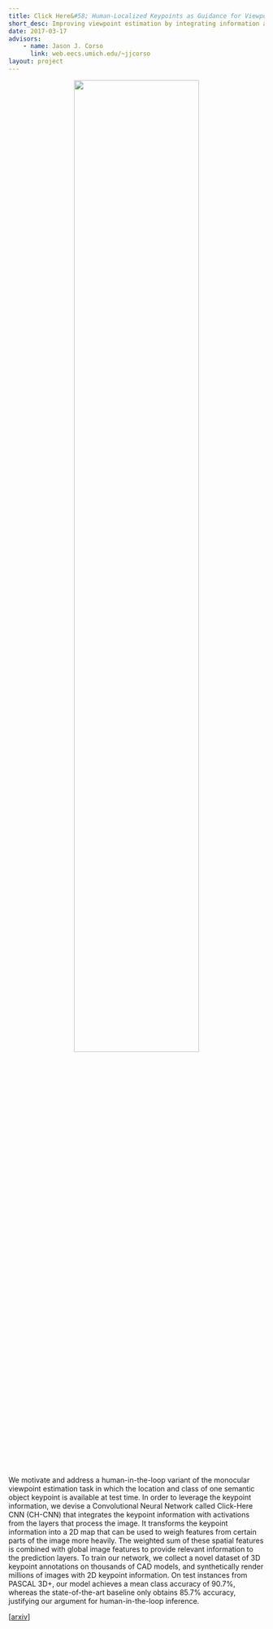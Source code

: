 ```yaml
---
title: Click Here&#58; Human-Localized Keypoints as Guidance for Viewpoint Estimation
short_desc: Improving viewpoint estimation by integrating information about a single keypoint.
date: 2017-03-17
advisors:
    - name: Jason J. Corso
      link: web.eecs.umich.edu/~jjcorso
layout: project
---
```

<center><img src="{{ site.baseurl }}/images/ch-cnn_motivation.png" width="70%" /></center>

We motivate and address a human-in-the-loop variant of the monocular viewpoint estimation task in which the location and class of one semantic object keypoint is available at test time. In order to leverage the keypoint information, we devise a Convolutional Neural Network called Click-Here CNN (CH-CNN) that integrates the keypoint information with activations from the layers that process the image. It transforms the keypoint information into a 2D map that can be used to weigh features from certain parts of the image more heavily. The weighted sum of these spatial features is combined with global image features to provide relevant information to the prediction layers. To train our network, we collect a novel dataset of 3D keypoint annotations on thousands of CAD models, and synthetically render millions of images with 2D keypoint information. On test instances from PASCAL 3D+, our model achieves a mean class accuracy of 90.7%, whereas the state-of-the-art baseline only obtains 85.7% accuracy, justifying our argument for human-in-the-loop inference.

[[arxiv](https://arxiv.org/abs/1703.09859)]
